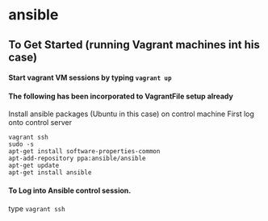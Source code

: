 # ansible

## To Get Started (running Vagrant machines int his case)
#### Start vagrant VM sessions by typing `vagrant up`
#### The following has been incorporated to VagrantFile setup already
Install ansible packages (Ubuntu in this case) on control machine
First log onto control server
```
vagrant ssh
sudo -s 
apt-get install software-properties-common
apt-add-repository ppa:ansible/ansible
apt-get update
apt-get install ansible
```
#### To Log into Ansible control session.
type `vagrant ssh`



